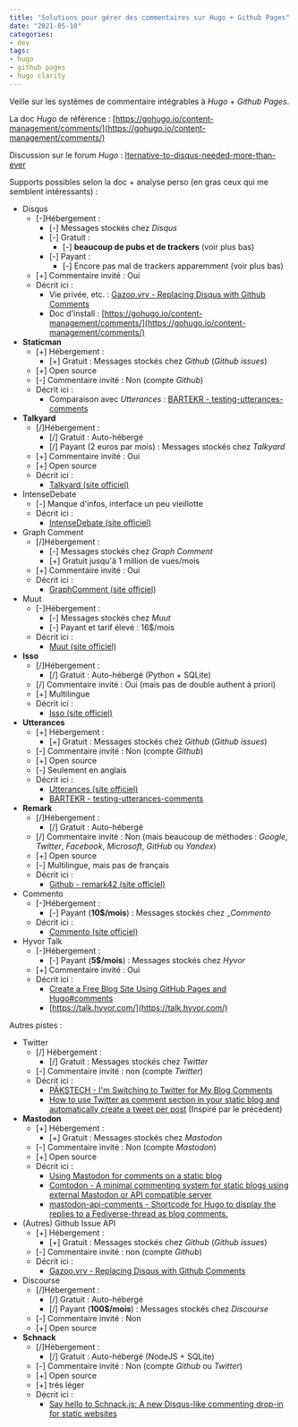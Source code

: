 ```yaml
---
title: "Solutions pour gérer des commentaires sur Hugo + Github Pages"
date: "2021-05-10"
categories: 
- dev
tags: 
- hugo
- github pages
- hugo clarity
---
```


Veille sur les systèmes de commentaire intégrables à _Hugo_ + _Github Pages_.

La doc _Hugo_ de référence : [https://gohugo.io/content-management/comments/](https://gohugo.io/content-management/comments/)

Discussion sur le forum _Hugo_ : [lternative-to-disqus-needed-more-than-ever](https://discourse.gohugo.io/t/alternative-to-disqus-needed-more-than-ever/5516)

Supports possibles selon la doc + analyse perso (en gras ceux qui me semblent intéressants) :

- Disqus
    - [-]Hébergement :
        - [-] Messages stockés chez _Disqus_
        - [-] Gratuit : 
            - [-] **beaucoup de pubs et de trackers** (voir plus bas)
        - [-] Payant :
            - [-] Encore pas mal de trackers apparemment (voir plus bas)
    - [+] Commentaire invité : Oui
    - Décrit ici :
        - Vie privée, etc. : [Gazoo.vrv - Replacing Disqus with Github Comments](http://donw.io/post/github-comments/)
        - Doc d'install : [https://gohugo.io/content-management/comments/](https://gohugo.io/content-management/comments/)
- __Staticman__
    - [+] Hébergement :
        - [+] Gratuit : Messages stockés chez _Github_ (_Github issues_)
    - [+] Open source
    - [-] Commentaire invité : Non (compte _Github_)
    - Décrit ici :
        - Comparaison avec _Utterances_ : [BARTEKR - testing-utterances-comments](https://blog.bartekr.net/2021/01/17/testing-utterances-comments/)
- __Talkyard__
    - [/]Hébergement :
        - [/] Gratuit : Auto-hébergé
        - [/] Payant (2 euros par mois) : Messages stockés chez _Talkyard_
    - [+] Commentaire invité : Oui
    - [+] Open source
    - Décrit ici :
        - [Talkyard (site officiel)](https://www.talkyard.io/)
- IntenseDebate
    - [-] Manque d'infos, interface un peu vieillotte
    - Décrit ici :
        - [IntenseDebate (site officiel)](https://www.intensedebate.com/home)
- Graph Comment
    - [/]Hébergement :
        - [-] Messages stockés chez _Graph Comment_
        - [+] Gratuit jusqu'à 1 million de vues/mois
    - [+] Commentaire invité : Oui
    - Décrit ici :
        - [GraphComment (site officiel)](https://graphcomment.com/)
- Muut
    - [-]Hébergement :
        - [-] Messages stockés chez _Muut_ 
        - [-] Payant et tarif élevé : 16$/mois
    - Décrit ici :
        - [Muut (site officiel)](https://muut.com/)
- __Isso__
    - [/]Hébergement :
        - [/] Gratuit : Auto-hébergé (Python + SQLite)
    - [/] Commentaire invité : Oui (mais pas de double authent à priori)
    - [+] Multilingue
    - Décrit ici :
        - [Isso (site officiel)](https://posativ.org/isso/)
- __Utterances__
    - [+] Hébergement :
        - [+] Gratuit : Messages stockés chez _Github_ (_Github issues_)
    - [-] Commentaire invité : Non (compte _Github_)
    - [+] Open source
    - [-] Seulement en anglais
    - Décrit ici :
        - [Utterances (site officiel)](https://utteranc.es/)
        - [BARTEKR - testing-utterances-comments](https://blog.bartekr.net/2021/01/17/testing-utterances-comments/)
- __Remark__
    - [/]Hébergement :
        - [/] Gratuit : Auto-hébergé
    - [/] Commentaire invité : Non (mais beaucoup de méthodes : _Google_, _Twitter_, _Facebook_, _Microsoft_, _GitHub_ ou _Yandex_)
    - [+] Open source
    - [-] Multilingue, mais pas de français
    - Décrit ici :
        - [Github - remark42 (site officiel)](https://github.com/umputun/remark42)
- Commento
    - [-]Hébergement :
        - [-] Payant (**10$/mois**) : Messages stockés chez __Commento_
    - Décrit ici :
        - [Commento (site officiel)](https://commento.io/)
- Hyvor Talk
    - [-]Hébergement :
        - [-] Payant (**5$/mois**) : Messages stockés chez _Hyvor_
    - [+] Commentaire invité : Oui
    - Décrit ici :
        - [Create a Free Blog Site Using GitHub Pages and Hugo#comments](https://youngkin.github.io/post/createafreeblogsite/#add-support-for-comments)
        - [https://talk.hyvor.com/](https://talk.hyvor.com/)

Autres pistes :

- Twitter
    - [/] Hébergement :
        - [/] Gratuit : Messages stockés chez _Twitter_
    - [-] Commentaire invité : non (compte _Twitter_)
    - Décrit ici :
        - [PÄKSTECH - I'm Switching to Twitter for My Blog Comments](https://pakstech.com/blog/switching-to-twitter-comments/)
        - [How to use Twitter as comment section in your static blog and automatically create a tweet per post](https://theprogress.site/2020-06-30-how-to-use-twitter-as-comment-section-in-your-static-blog/) (Inspiré par le précédent)
- __Mastodon__
    - [+] Hébergement :
        - [+] Gratuit : Messages stockés chez _Mastodon_
    - [-] Commentaire invité : Non (compte _Mastodon_)
    - [+] Open source
    - Décrit ici :
        - [Using Mastodon for comments on a static blog](https://lottalinuxlinks.com/using-mastodon-for-comments-on-a-static-blog/)
        - [Comtodon - A minimal commenting system for static blogs using external Mastodon or API compatible server](https://git.wadza.fr/me/comtodon)
        - [mastodon-api-comments - Shortcode for Hugo to display the replies to a Fediverse-thread as blog comments.](https://schlomp.space/tastytea/hugo-mastodon-api-comments)
- (Autres) Github Issue API
    - [+] Hébergement :
        - [+] Gratuit : Messages stockés chez _Github_ (_Github issues_)
    - [-] Commentaire invité : non (compte _Github_)
    - Décrit ici :
        - [Gazoo.vrv - Replacing Disqus with Github Comments](http://donw.io/post/github-comments/)
- Discourse
    - [/]Hébergement :
        - [/] Gratuit : Auto-hébergé
        - [/] Payant (**100$/mois**) : Messages stockés chez _Discourse_
    - [-] Commentaire invité : Non
    - [+] Open source
- __Schnack__
    - [/]Hébergement :
        - [/] Gratuit : Auto-hébergé (NodeJS + SQLite)
    - [-] Commentaire invité : Non (compte _Github_ ou _Twitter_)
    - [+] Open source
    - [+] très léger
    - Décrit ici :
        - [Say hello to Schnack.js: A new Disqus-like commenting drop-in for static websites](https://www.vis4.net/blog/2017/10/hello-schnack/)





